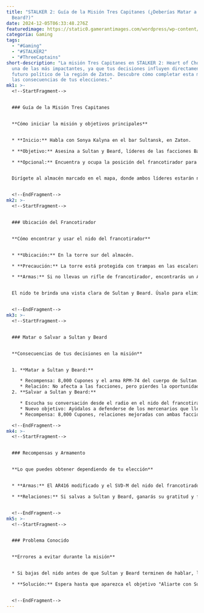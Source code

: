 ```yaml
---
title: "STALKER 2: Guía de la Misión Tres Capitanes (¿Deberías Matar a Sultan y
  Beard?)"
date: 2024-12-05T06:33:48.276Z
featuredimage: https://static0.gamerantimages.com/wordpress/wp-content/uploads/2024/12/s-t-a-l-k-e-r-2_-heart-of-chornobyl-12_2_2024-8_05_46-pm.jpg?q=70&fit=crop&w=1140&h=&dpr=1
categoria: Gaming
tags:
  - "#Gaming"
  - "#STALKER2"
  - "#ThreeCaptains"
short-description: "La misión Tres Capitanes en STALKER 2: Heart of Chornobyl es
  una de las más impactantes, ya que tus decisiones influyen directamente en el
  futuro político de la región de Zaton. Descubre cómo completar esta misión y
  las consecuencias de tus elecciones."
mk1: >-
  <!--StartFragment-->


  ### Guía de la Misión Tres Capitanes


  **Cómo iniciar la misión y objetivos principales**


  * **Inicio:** Habla con Sonya Kalyna en el bar Sultansk, en Zaton.

  * **Objetivo:** Asesina a Sultan y Beard, líderes de las facciones Bandido y Loner.

  * **Opcional:** Encuentra y ocupa la posición del francotirador para realizar el trabajo de forma más discreta.


  Dirígete al almacén marcado en el mapa, donde ambos líderes estarán negociando. Puedes ir directamente al enfrentamiento o completar el objetivo opcional para tener ventaja.


  <!--EndFragment-->
mk2: >-
  <!--StartFragment-->


  ### Ubicación del Francotirador


  **Cómo encontrar y usar el nido del francotirador**


  * **Ubicación:** En la torre sur del almacén.

  * **Precaución:** La torre está protegida con trampas en las escaleras y la entrada.

  * **Armas:** Si no llevas un rifle de francotirador, encontrarás un AR416 único cerca de la ventana del nido.


  El nido te brinda una vista clara de Sultan y Beard. Úsalo para eliminar objetivos o enfrentarte a los mercenarios que aparecen si eliges salvar a los líderes.


  <!--EndFragment-->
mk3: >-
  <!--StartFragment-->


  ### Matar o Salvar a Sultan y Beard


  **Consecuencias de tus decisiones en la misión**


  1. **Matar a Sultan y Beard:**

     * Recompensa: 8,000 Cupones y el arma RPM-74 del cuerpo de Sultan.
     * Relación: No afecta a las facciones, pero pierdes la oportunidad de futuros beneficios con estos líderes.
  2. **Salvar a Sultan y Beard:**

     * Escucha su conversación desde el radio en el nido del francotirador. Esto revela que Sonya los manipuló para enfrentarse.
     * Nuevo objetivo: Ayúdalos a defenderse de los mercenarios que llegan al almacén.
     * Recompensa: 8,000 Cupones, relaciones mejoradas con ambas facciones, y acceso a nuevas misiones.

  <!--EndFragment-->
mk4: >-
  <!--StartFragment-->


  ### Recompensas y Armamento


  **Lo que puedes obtener dependiendo de tu elección**


  * **Armas:** El AR416 modificado y el SVD-M del nido del francotirador (este último necesita reparaciones).

  * **Relaciones:** Si salvas a Sultan y Beard, ganarás su gratitud y futuras oportunidades con sus facciones.


  <!--EndFragment-->
mk5: >-
  <!--StartFragment-->


  ### Problema Conocido


  **Errores a evitar durante la misión**


  * Si bajas del nido antes de que Sultan y Beard terminen de hablar, la misión se completará automáticamente. Esto puede bloquear el acceso al Sultansk y sus actividades.

  * **Solución:** Espera hasta que aparezca el objetivo "Aliarte con Sultan y Beard" antes de moverte.


  <!--EndFragment-->
---
```

